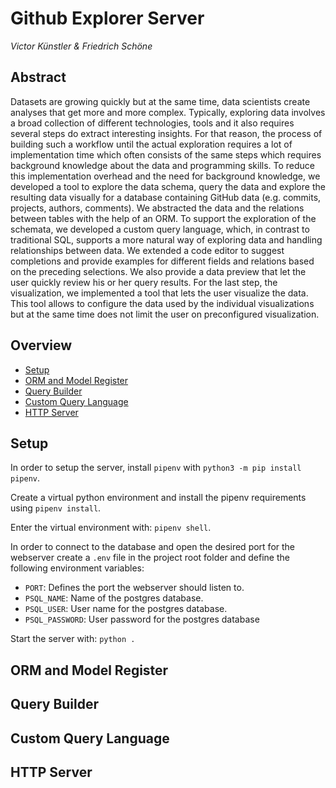 # Github Explorer Server
_Victor Künstler & Friedrich Schöne_

## Abstract
Datasets are growing quickly but at the same time, data scientists create analyses that get more and more complex. Typically, exploring data involves a broad collection of different technologies, tools and it also requires several steps do extract interesting insights. For that reason, the process of building such a workflow until the actual exploration requires a lot of implementation time which often consists of the same steps which requires background knowledge about the data and programming skills.
To reduce this implementation overhead and the need for background knowledge, we developed a tool to explore the data schema, query the data and explore the resulting data visually for a database containing GitHub data (e.g. commits, projects, authors, comments). We abstracted the data and the relations between tables with the help of an ORM.
To support the exploration of the schemata, we developed a custom query language, which, in contrast to traditional SQL, supports a more natural way of exploring data and handling relationships between data.
We extended a code editor to suggest completions and provide examples for different fields and relations based on the preceding selections.
We also provide a data preview that let the user quickly review his or her query results. For the last step, the visualization, we implemented a tool that lets the user visualize the data. This tool allows to configure the data used by the individual visualizations but at the same time does not limit the user on preconfigured visualization.

## Overview
- [Setup](#setup)
- [ORM and Model Register](#orm-and-model-register)
- [Query Builder](#query-builder)
- [Custom Query Language](#custom-query-language)
- [HTTP Server](#http-server)

## Setup
In order to setup the server, install `pipenv` with `python3 -m pip install pipenv`.

Create a virtual python environment and install the pipenv requirements using `pipenv install`.

Enter the virtual environment with: `pipenv shell`.

In order to connect to the database and open the desired port for the webserver create a `.env` file in the project root folder and define the following environment variables:
- `PORT`: Defines the port the webserver should listen to.
- `PSQL_NAME`: Name of the postgres database.
- `PSQL_USER`: User name for the postgres database.
- `PSQL_PASSWORD`: User password for the postgres database

Start the server with: `python .`

## ORM and Model Register

## Query Builder

## Custom Query Language

## HTTP Server
